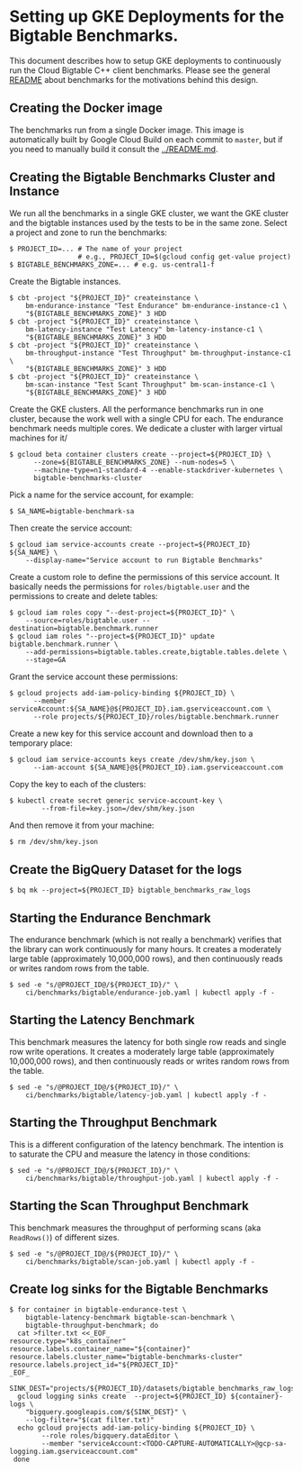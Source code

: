 # Setting up GKE Deployments for the Bigtable Benchmarks.

This document describes how to setup GKE deployments to continuously run the
Cloud Bigtable C++ client benchmarks. Please see the general
[README](../README.md) about benchmarks for the motivations behind this design.

## Creating the Docker image

The benchmarks run from a single Docker image. This image is automatically built
by Google Cloud Build on each commit to `master`, but if you need to manually
build it consult the [../README.md](../README.md).

## Creating the Bigtable Benchmarks Cluster and Instance

We run all the benchmarks in a single GKE cluster, we want the GKE cluster and
the bigtable instances used by the tests to be in the same zone. Select a
project and zone to run the benchmarks:

```console
$ PROJECT_ID=... # The name of your project
                 # e.g., PROJECT_ID=$(gcloud config get-value project)
$ BIGTABLE_BENCHMARKS_ZONE=... # e.g. us-central1-f
```

Create the Bigtable instances.

```console
$ cbt -project "${PROJECT_ID}" createinstance \
    bm-endurance-instance "Test Endurance" bm-endurance-instance-c1 \
    "${BIGTABLE_BENCHMARKS_ZONE}" 3 HDD
$ cbt -project "${PROJECT_ID}" createinstance \
    bm-latency-instance "Test Latency" bm-latency-instance-c1 \
    "${BIGTABLE_BENCHMARKS_ZONE}" 3 HDD
$ cbt -project "${PROJECT_ID}" createinstance \
    bm-throughput-instance "Test Throughput" bm-throughput-instance-c1 \
    "${BIGTABLE_BENCHMARKS_ZONE}" 3 HDD
$ cbt -project "${PROJECT_ID}" createinstance \
    bm-scan-instance "Test Scant Throughput" bm-scan-instance-c1 \
    "${BIGTABLE_BENCHMARKS_ZONE}" 3 HDD
```

Create the GKE clusters. All the performance benchmarks run in one cluster,
because the work well with a single CPU for each. The endurance benchmark needs
multiple cores. We dedicate a cluster with larger virtual machines for it/

```console
$ gcloud beta container clusters create --project=${PROJECT_ID} \
      --zone=${BIGTABLE_BENCHMARKS_ZONE} --num-nodes=5 \
      --machine-type=n1-standard-4 --enable-stackdriver-kubernetes \
      bigtable-benchmarks-cluster
```

Pick a name for the service account, for example:

```console
$ SA_NAME=bigtable-benchmark-sa
```

Then create the service account:

```console
$ gcloud iam service-accounts create --project=${PROJECT_ID} ${SA_NAME} \
    --display-name="Service account to run Bigtable Benchmarks"
```

Create a custom role to define the permissions of this service account. It
basically needs the permissions for `roles/bigtable.user` and the permissions
to create and delete tables:

```console
$ gcloud iam roles copy "--dest-project=${PROJECT_ID}" \
    --source=roles/bigtable.user --destination=bigtable.benchmark.runner
$ gcloud iam roles "--project=${PROJECT_ID}" update bigtable.benchmark.runner \
    --add-permissions=bigtable.tables.create,bigtable.tables.delete \
    --stage=GA
```

Grant the service account these permissions:

```console
$ gcloud projects add-iam-policy-binding ${PROJECT_ID} \
      --member serviceAccount:${SA_NAME}@${PROJECT_ID}.iam.gserviceaccount.com \
      --role projects/${PROJECT_ID}/roles/bigtable.benchmark.runner
```

Create a new key for this service account and download then to a temporary
place:

```console
$ gcloud iam service-accounts keys create /dev/shm/key.json \
      --iam-account ${SA_NAME}@${PROJECT_ID}.iam.gserviceaccount.com
```

Copy the key to each of the clusters:

```console
$ kubectl create secret generic service-account-key \
        --from-file=key.json=/dev/shm/key.json
```

And then remove it from your machine:

```bash
$ rm /dev/shm/key.json
```

## Create the BigQuery Dataset for the logs

```console
$ bq mk --project=${PROJECT_ID} bigtable_benchmarks_raw_logs
```

## Starting the Endurance Benchmark

The endurance benchmark (which is not really a benchmark) verifies that the
library can work continuously for many hours. It creates a moderately large
table (approximately 10,000,000 rows), and then continuously reads or writes
random rows from the table.

```console
$ sed -e "s/@PROJECT_ID@/${PROJECT_ID}/" \
    ci/benchmarks/bigtable/endurance-job.yaml | kubectl apply -f -
```

## Starting the Latency Benchmark

This benchmark measures the latency for both single row reads and single row
write operations. It creates a moderately large table (approximately 10,000,000
rows), and then continuously reads or writes random rows from the table.

```console
$ sed -e "s/@PROJECT_ID@/${PROJECT_ID}/" \
    ci/benchmarks/bigtable/latency-job.yaml | kubectl apply -f -
```

## Starting the Throughput Benchmark

This is a different configuration of the latency benchmark. The intention is to
saturate the CPU and measure the latency in those conditions:

```console
$ sed -e "s/@PROJECT_ID@/${PROJECT_ID}/" \
    ci/benchmarks/bigtable/throughput-job.yaml | kubectl apply -f -
```

## Starting the Scan Throughput Benchmark

This benchmark measures the throughput of performing scans (aka `ReadRows()`)
of different sizes.

```console
$ sed -e "s/@PROJECT_ID@/${PROJECT_ID}/" \
    ci/benchmarks/bigtable/scan-job.yaml | kubectl apply -f -
```

## Create log sinks for the Bigtable Benchmarks

```console
$ for container in bigtable-endurance-test \
    bigtable-latency-benchmark bigtable-scan-benchmark \
    bigtable-throughput-benchmark; do
  cat >filter.txt <<_EOF_
resource.type="k8s_container"
resource.labels.container_name="${container}"
resource.labels.cluster_name="bigtable-benchmarks-cluster"
resource.labels.project_id="${PROJECT_ID}"
_EOF_
  SINK_DEST="projects/${PROJECT_ID}/datasets/bigtable_benchmarks_raw_logs"
  gcloud logging sinks create  --project=${PROJECT_ID} ${container}-logs \
    "bigquery.googleapis.com/${SINK_DEST}" \
    --log-filter="$(cat filter.txt)"
  echo gcloud projects add-iam-policy-binding ${PROJECT_ID} \
        --role roles/bigquery.dataEditor \
        --member "serviceAccount:<TODO-CAPTURE-AUTOMATICALLY>@gcp-sa-logging.iam.gserviceaccount.com"
 done
```
